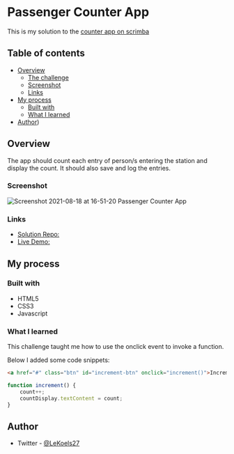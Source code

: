# Passenger Counter App

This is my solution to the [counter app on scrimba](https://scrimba.com/playlist/pY5b7sQ)

## Table of contents

- [Overview](#overview)
  - [The challenge](#the-challenge)
  - [Screenshot](#screenshot)
  - [Links](#links)
- [My process](#my-process)
  - [Built with](#built-with)
  - [What I learned](#what-i-learned)
- [Author](#author))

## Overview 

The app should count each entry of person/s entering the station and display the count. It should also save and log the entries.

### Screenshot 

![Screenshot 2021-08-18 at 16-51-20 Passenger Counter App](https://user-images.githubusercontent.com/84665360/129923474-db73fd45-13b5-492d-9545-dcb94d608d71.png)

### Links

- [Solution Repo:](https://github.com/ZaidMarrie/passenger_counter-app)
- [Live Demo:](https://zaidmarrie.github.io/passenger_counter-app/)

## My process

### Built with

- HTML5
- CSS3
- Javascript

### What I learned

This challenge taught me how to use the onclick event to invoke a function.

Below I added some code snippets:

```html
<a href="#" class="btn" id="increment-btn" onclick="increment()">Increment</a>
```

```js
function increment() {
    count++;
    countDisplay.textContent = count;
}
```

## Author

- Twitter - [@LeKoels27](https://www.twitter.com/LeKoels27)
